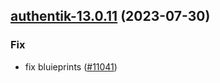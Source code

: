

## [authentik-13.0.11](https://github.com/truecharts/charts/compare/authentik-13.0.10...authentik-13.0.11) (2023-07-30)

### Fix

- fix bluieprints ([#11041](https://github.com/truecharts/charts/issues/11041))
  
  